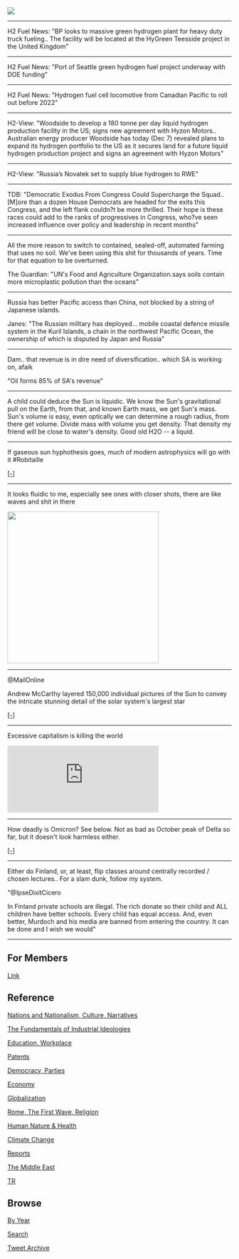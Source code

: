 <img src="https://drive.google.com/uc?export=view&id=1B2wf9R7AMH1d7Vw6e2mucLbIQ5NSjir7"/>

---

H2 Fuel News: "BP looks to massive green hydrogen plant for heavy duty
truck fueling.. The facility will be located at the HyGreen Teesside
project in the United Kingdom"

---

H2 Fuel News: "Port of Seattle green hydrogen fuel project underway with DOE funding"

---

H2 Fuel News: "Hydrogen fuel cell locomotive from Canadian Pacific to roll out before 2022"

---

H2-View: "Woodside to develop a 180 tonne per day liquid hydrogen
production facility in the US; signs new agreement with Hyzon
Motors.. Australian energy producer Woodside has today (Dec 7)
revealed plans to expand its hydrogen portfolio to the US as it
secures land for a future liquid hydrogen production project and signs
an agreement with Hyzon Motors"

---

H2-View: "Russia’s Novatek set to supply blue hydrogen to RWE"

---

TDB: "Democratic Exodus From Congress Could Supercharge the
Squad.. [M]ore than a dozen House Democrats are headed for the
exits this Congress, and the left flank couldn?t be more
thrilled. Their hope is these races could add to the ranks of
progressives in Congress, who?ve seen increased influence over policy
and leadership in recent months"

---

All the more reason to switch to contained, sealed-off, automated
farming that uses no soil. We've been using this shit for thousands of
years. Time for that equation to be overturned.

The Guardian: "UN's Food and Agriculture Organization.says soils
contain more microplastic pollution than the oceans"

---

Russia has better Pacific access than China, not blocked by a string
of Japanese islands. 

Janes: "The Russian military has deployed... mobile coastal defence
missile system in the Kuril Islands, a chain in the northwest Pacific
Ocean, the ownership of which is disputed by Japan and Russia"

---

Dam.. that revenue is in dire need of diversification.. which SA is
working on, afaik

"Oil forms 85% of SA's revenue"

---

A child could deduce the Sun is liquidic. We know the Sun's
gravitational pull on the Earth, from that, and known Earth mass, we
get Sun's mass. Sun's volume is easy, even optically we can determine
a rough radius, from there get volume. Divide mass with volume you get
density. That density my friend will be close to water's density. Good
old H2O -- a liquid.

---

If gaseous sun hyphothesis goes, much of modern astrophysics will go
with it \#Robitaille

[[-]](https://youtu.be/cHGT0DgvhNM?t=79)

---

It looks fluidic to me, especially see ones with closer shots, there
are like waves and shit in there 

<img width="340" src="https://pbs.twimg.com/media/FF-5fySXIAIdOH4?format=jpg&name=medium"/>

---

@MailOnline

Andrew McCarthy layered 150,000 individual pictures of the Sun to
convey the intricate stunning detail of the solar system's largest
star

[[-]](https://www.dailymail.co.uk/sciencetech/article-10279601/Astrophotographer-snaps-clearest-photo-SUN.html)

---

Excessive capitalism is killing the world

<iframe width="340" src="https://www.youtube.com/embed/UjVYrdSNo-M" title="YouTube video player" frameborder="0" allow="accelerometer; autoplay; clipboard-write; encrypted-media; gyroscope; picture-in-picture" allowfullscreen></iframe>

---

How deadly is Omicron? See below. Not as bad as October peak of Delta
so far, but it doesn't look harmless either. 

[[-]](2020/02/corona.md#usdailydeath)

---

Either do Finland, or, at least, flip classes around centrally
recorded / chosen lectures.. For a slam dunk, follow my system.

"@IpseDixitCicero

In Finland private schools are illegal. The rich donate so their child
and ALL children have better schools.  Every child has equal
access. And, even better, Murdoch and his media are banned from
entering the country. It can be done and I wish we would"

---

## For Members

[Link](https://thirdwave-members.herokuapp.com)

## Reference

[Nations and Nationalism, Culture, Narratives](/2013/02/nations-and-nationalism.md)

[The Fundamentals of Industrial Ideologies](/2011/04/fundamentals-of-industrial-ideologies.md)

[Education, Workplace](2017/09/education-workplace.md)

[Patents](/2018/09/patents.md)

[Democracy, Parties](/2016/11/democracy.md)

[Economy](/2018/05/economy.md)

[Globalization](/2018/09/globalization.md)

[Rome, The First Wave, Religion](/2017/12/rome.md)

[Human Nature & Health](/2020/07/human-nature.md)

[Climate Change](/2018/12/climate.md)

[Reports](/2019/05/reports.md)

[The Middle East](/2019/07/middleeast.md)

[TR](../tr)

## Browse

[By Year](years.md)

[Search](search.html)

[Tweet Archive](/tweets/README.md)


